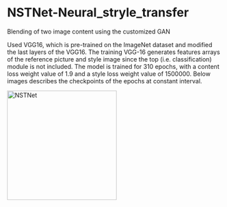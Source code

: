 # NSTNet-Neural_stryle_transfer
Blending of two image content using the customized GAN


Used VGG16, which is pre-trained on the ImageNet dataset and modified the last layers of the VGG16. The training VGG-16
generates features arrays of the reference picture and style image since the top (i.e. classification) module is not included. The
model is trained for 310 epochs, with a content loss weight value of 1.9 and a style loss weight value of 1500000. Below
images describes the checkpoints of the epochs at constant interval.




<img width = "256" alt = "NSTNet" src = "https://drive.google.com/file/d/1mJ7AT5UM_nYx65JQnfaWZRvy60ZNxCJJ/view?usp=sharing">
